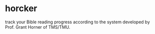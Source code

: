# horcker
track your Bible reading progress according to the system developed by Prof. Grant Horner of TMS/TMU.

